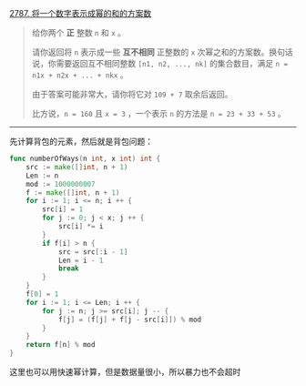 [2787. 将一个数字表示成幂的和的方案数](https://leetcode.cn/problems/ways-to-express-an-integer-as-sum-of-powers/)

> 给你两个 **正** 整数 `n` 和 `x` 。
>
> 请你返回将 `n` 表示成一些 **互不相同** 正整数的 `x` 次幂之和的方案数。换句话说，你需要返回互不相同整数 `[n1, n2, ..., nk]` 的集合数目，满足 `n = n1x + n2x + ... + nkx` 。
>
> 由于答案可能非常大，请你将它对 `109 + 7` 取余后返回。
>
> 比方说，`n = 160` 且 `x = 3` ，一个表示 `n` 的方法是 `n = 23 + 33 + 53` 。

---

先计算背包的元素，然后就是背包问题：

```go
func numberOfWays(n int, x int) int {
    src := make([]int, n + 1)
    Len := n
    mod := 1000000007
    f := make([]int, n + 1)
    for i := 1; i <= n; i ++ {
        src[i] = 1
        for j := 0; j < x; j ++ {
            src[i] *= i
        }
        if f[i] > n {
            src = src[:i - 1]
            Len = i - 1
            break
        }
    }
    f[0] = 1
    for i := 1; i <= Len; i ++ {
        for j := n; j >= src[i]; j -- {
            f[j] = (f[j] + f[j - src[i]]) % mod
        }
    }
    return f[n] % mod
}
```

这里也可以用快速幂计算，但是数据量很小，所以暴力也不会超时